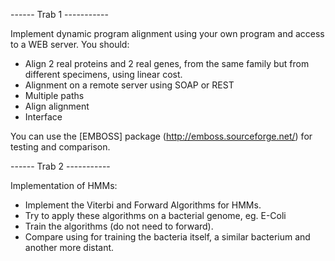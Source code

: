 
------ Trab 1 -----------

Implement dynamic program alignment using your own program and access to a WEB server. You should:
- Align 2 real proteins and 2 real genes, from the same family but from different specimens, using linear cost.
- Alignment on a remote server using SOAP or REST
- Multiple paths
- Align alignment
- Interface

You can use the [EMBOSS] package (http://emboss.sourceforge.net/) for testing and comparison.

------ Trab 2 -----------

Implementation of HMMs:

- Implement the Viterbi and Forward Algorithms for HMMs.
- Try to apply these algorithms on a bacterial genome, eg. E-Coli
- Train the algorithms (do not need to forward).
- Compare using for training the bacteria itself, a similar bacterium and another more distant.